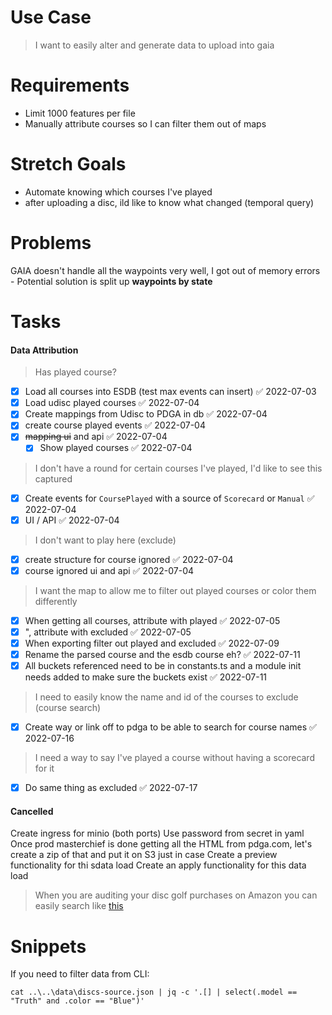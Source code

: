 # Use Case
> I want to easily alter and generate data to upload into gaia

# Requirements
- Limit 1000 features per file
- Manually attribute courses so I can filter them out of maps

# Stretch Goals
- Automate knowing which courses I've played
- after uploading a disc, ild like to know what changed (temporal query)

# Problems
GAIA doesn't handle all the waypoints very well, I got out of memory errors - Potential solution is split up **waypoints by state**

# Tasks
#### Data Attribution
> Has played course?
- [x] Load all courses into ESDB (test max events can insert) ✅ 2022-07-03
- [x] Load udisc played courses ✅ 2022-07-04
- [x] Create mappings from Udisc to PDGA in db ✅ 2022-07-04
- [x] create course played events ✅ 2022-07-04
- [x] ~~mapping ui~~ and api ✅ 2022-07-04
	- [x] Show played courses ✅ 2022-07-04

> I don't have a round for certain courses I've played, I'd like to see this captured
- [x] Create events for `CoursePlayed` with a source of `Scorecard` or `Manual` ✅ 2022-07-04
- [x] UI / API ✅ 2022-07-04

> I don't want to play here (exclude)
- [x] create structure for course ignored ✅ 2022-07-04
- [x] course ignored ui and api ✅ 2022-07-04

> I want the map to allow me to filter out played courses or color them differently
- [x] When getting all courses, attribute with played ✅ 2022-07-05
- [x] ", attribute with excluded ✅ 2022-07-05
- [x] When exporting filter out played and excluded ✅ 2022-07-09
- [x] Rename the parsed course and the esdb course eh? ✅ 2022-07-11
- [x] All buckets referenced need to be in constants.ts and a module init needs added to make sure the buckets exist ✅ 2022-07-11

> I need to easily know the name and id of the courses to exclude (course search)
- [x] Create way or link off to pdga to be able to search for course names ✅ 2022-07-16

> I need a way to say I've played a course without having a scorecard for it
- [x] Do same thing as excluded ✅ 2022-07-17

#### Cancelled
Create ingress for minio (both ports)
Use password from secret in yaml
 Once prod masterchief is done getting all the HTML from pdga.com, let's create a zip of that and put it on S3 just in case
Create a preview functionality for thi sdata load
 Create an apply functionality for this data load

> When you are auditing your disc golf purchases on Amazon you can easily search like [this](https://www.amazon.com/gp/your-account/order-history/ref=ppx_yo2ov_dt_b_search?opt=ab&search=disc)

# Snippets

If you need to filter data from CLI:
```
cat ..\..\data\discs-source.json | jq -c '.[] | select(.model == "Truth" and .color == "Blue")'
```